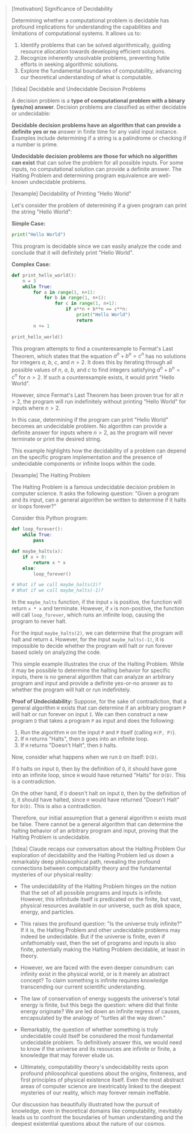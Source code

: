 > [!motivation] Significance of Decidability
>
> Determining whether a computational problem is decidable  has profound implications for understanding the capabilities and limitations of computational systems. It allows us to:
>
> 1. Identify problems that can be solved algorithmically, guiding resource allocation towards developing efficient solutions.
> 2. Recognize inherently unsolvable problems, preventing futile efforts in seeking algorithmic solutions.
> 3. Explore the fundamental boundaries of computability, advancing our theoretical understanding of what is computable.

> [!idea] Decidable and Undecidable Decision Problems
>
> A decision problem is a **type of computational problem with a binary (yes/no) answer**. Decision problems are classified as either decidable or undecidable:
>
> **Decidable decision problems have an algorithm that can provide a definite yes or no** answer in finite time for any valid input instance. Examples include determining if a string is a palindrome or checking if a number is prime.
>
> **Undecidable decision problems are those for which no algorithm can exist** that can solve the problem for all possible inputs. For some inputs, no computational solution can provide a definite answer. The Halting Problem and determining program equivalence are well-known undecidable problems.

> [!example] Decidability of Printing "Hello World"
>
> Let's consider the problem of determining if a given program can print the string "Hello World":
>
> **Simple Case:**
> ```python
> print("Hello World")
> ```
> This program is decidable since we can easily analyze the code and conclude that it will definitely print "Hello World".
>
> **Complex Case:**
> ```python
> def print_hello_world():
>     n = 3
>     while True:
>         for a in range(1, n+1):
>             for b in range(1, n+1):
>                 for c in range(1, n+1):
>                     if a**n + b**n == c**n:
>                         print("Hello World")
>                         return
>         n += 1
>
> print_hello_world()
> ```
> This program attempts to find a counterexample to Fermat's Last Theorem, which states that the equation $a^n + b^n = c^n$ has no solutions for integers $a$, $b$, $c$, and $n > 2$. It does this by iterating through all possible values of $n$, $a$, $b$, and $c$ to find integers satisfying $a^n + b^n = c^n$ for $n > 2$. If such a counterexample exists, it would print "Hello World".
>
> However, since Fermat's Last Theorem has been proven true for all $n > 2$, the program will run indefinitely without printing "Hello World" for inputs where $n > 2$.
>
> In this case, determining if the program can print "Hello World" becomes an undecidable problem. No algorithm can provide a definite answer for inputs where $n > 2$, as the program will never terminate or print the desired string.
>
> This example highlights how the decidability of a problem can depend on the specific program implementation and the presence of undecidable components or infinite loops within the code.

> [!example] The Halting Problem
>
> The Halting Problem is a famous undecidable decision problem in computer science. It asks the following question: "Given a program and its input, can a general algorithm be written to determine if it halts or loops forever?"
>
> Consider this Python program:
>
> ```python
> def loop_forever():
>     while True:
>         pass
>
> def maybe_halts(x):
>     if x > 0:
>         return x * x
>     else:
>         loop_forever()
>
> # What if we call maybe_halts(2)?
> # What if we call maybe_halts(-1)?
> ```
>
> In the `maybe_halts` function, if the input `x` is positive, the function will return `x * x` and terminate. However, if `x` is non-positive, the function will call `loop_forever`, which runs an infinite loop, causing the program to never halt.
>
> For the input `maybe_halts(2)`, we can determine that the program will halt and return `4`. However, for the input `maybe_halts(-1)`, it is impossible to decide whether the program will halt or run forever based solely on analyzing the code.
>
> This simple example illustrates the crux of the Halting Problem. While it may be possible to determine the halting behavior for specific inputs, there is no general algorithm that can analyze an arbitrary program and input and provide a definite yes-or-no answer as to whether the program will halt or run indefinitely.
>
> **Proof of Undecidability:**
> Suppose, for the sake of contradiction, that a general algorithm `H` exists that can determine if an arbitrary program `P` will halt or run forever on input `I`. We can then construct a new program `D` that takes a program `P` as input and does the following:
>
> 1. Run the algorithm `H` on the input `P` and `P` itself (calling `H(P, P)`).
> 2. If `H` returns "Halts", then `D` goes into an infinite loop.
> 3. If `H` returns "Doesn't Halt", then `D` halts.
>
> Now, consider what happens when we run `D` on itself: `D(D)`.
>
> If `D` halts on input `D`, then by the definition of `D`, it should have gone into an infinite loop, since `H` would have returned "Halts" for `D(D)`. This is a contradiction.
>
> On the other hand, if `D` doesn't halt on input `D`, then by the definition of `D`, it should have halted, since `H` would have returned "Doesn't Halt" for `D(D)`. This is also a contradiction.
>
> Therefore, our initial assumption that a general algorithm `H` exists must be false. There cannot be a general algorithm that can determine the halting behavior of an arbitrary program and input, proving that the Halting Problem is undecidable.

> [!idea] Claude recaps our  conversation about the Halting Problem
> Our exploration of decidability and the Halting Problem led us down a remarkably deep philosophical path, revealing the profound connections between computability theory and the fundamental mysteries of our physical reality:
>
> - The undecidability of the Halting Problem hinges on the notion that the set of all possible programs and inputs is infinite. However, this infinitude itself is predicated on the finite, but vast, physical resources available in our universe, such as disk space, energy, and particles.
>
> - This raises the profound question: "Is the universe truly infinite?" If it is, the Halting Problem and other undecidable problems may indeed be undecidable. But if the universe is finite, even if unfathomably vast, then the set of programs and inputs is also finite, potentially making the Halting Problem decidable, at least in theory.
>
> - However, we are faced with the even deeper conundrum: can infinity exist in the physical world, or is it merely an abstract concept? To claim something is infinite requires knowledge transcending our current scientific understanding.
>
> - The law of conservation of energy suggests the universe's total energy is finite, but this begs the question: where did that finite energy originate? We are led down an infinite regress of causes, encapsulated by the analogy of "turtles all the way down."
>
> - Remarkably, the question of whether something is truly undecidable could itself be considered the most fundamental undecidable problem. To definitively answer this, we would need to know if the universe and its resources are infinite or finite, a knowledge that may forever elude us.
>
> - Ultimately, computability theory's undecidability rests upon profound philosophical questions about the origins, finiteness, and first principles of physical existence itself. Even the most abstract areas of computer science are inextricably linked to the deepest mysteries of our reality, which may forever remain ineffable.
>
> Our discussion has beautifully illustrated how the pursuit of knowledge, even in theoretical domains like computability, inevitably leads us to confront the boundaries of human understanding and the deepest existential questions about the nature of our cosmos.

